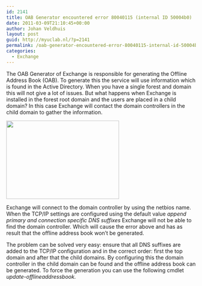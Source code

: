 ```yaml
---
id: 2141
title: OAB Generator encountered error 80040115 (internal ID 50004b0)
date: 2011-03-09T21:10:45+00:00
author: Johan Veldhuis
layout: post
guid: http://myuclab.nl/?p=2141
permalink: /oab-generator-encountered-error-80040115-internal-id-50004b0/
categories:
  - Exchange
---
```

The OAB Generator of Exchange is responsible for generating the Offline Address Book (OAB). To generate this the service will use information which is found in the Active Directory. When you have a single forest and domain this will not give a lot of issues. But what happens when Exchange is installed in the forest root domain and the users are placed in a child domain? In this case Exchange will contact the domain controllers in the child domain to gather the information.

[<img title="OABgen error" src="https://i1.wp.com/myuclab.nl/wp-content/uploads/2011/03/oabgen-300x208.jpg?resize=300%2C208" alt="" width="300" height="208" data-recalc-dims="1" />](https://i1.wp.com/myuclab.nl/wp-content/uploads/2011/03/oabgen.jpg)

Exchange will connect to the domain controller by using the netbios name. When the TCP/IP settings are configured using the default value _append primary and connection specific DNS suffixes_ Exchange will not be able to find the domain controller. Which will cause the error above and has as result that the offline address book won&#8217;t be generated.

The problem can be solved very easy: ensure that all DNS suffixes are added to the TCP/IP configuration and in the correct order: first the top domain and after that the child domains. By configuring this the domain controller in the child domain can be found and the offline address book can be generated. To force the generation you can use the following cmdlet  _update-offlineaddressbook._